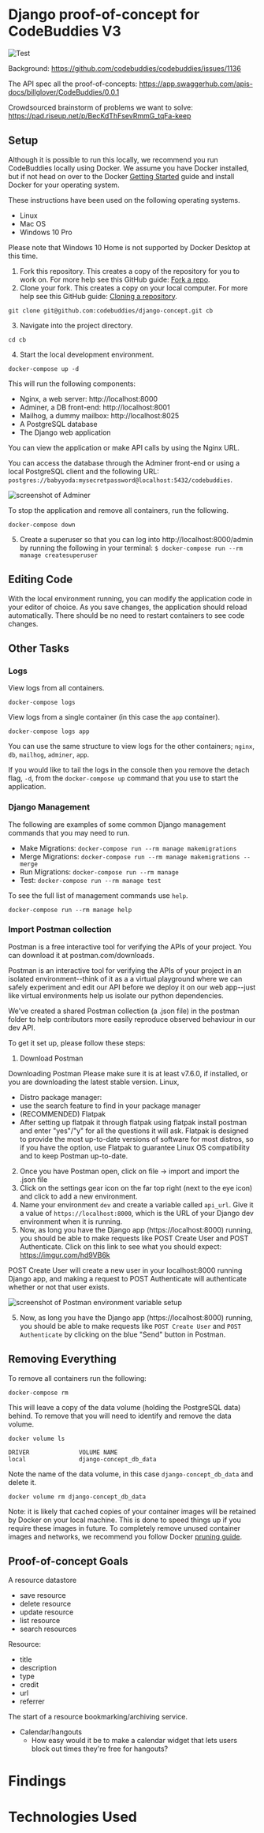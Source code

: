 # Django proof-of-concept for CodeBuddies V3

![Test](https://github.com/codebuddies/django-concept/workflows/Test/badge.svg)

Background: https://github.com/codebuddies/codebuddies/issues/1136

The API spec all the proof-of-concepts: https://app.swaggerhub.com/apis-docs/billglover/CodeBuddies/0.0.1

Crowdsourced brainstorm of problems we want to solve: https://pad.riseup.net/p/BecKdThFsevRmmG_tqFa-keep

## Setup

Although it is possible to run this locally, we recommend you run CodeBuddies locally using Docker. We assume you have Docker installed, but if not head on over to the Docker [Getting Started](https://www.docker.com/products/docker-desktop) guide and install Docker for your operating system.

These instructions have been used on the following operating systems.

* Linux
* Mac OS
* Windows 10 Pro

Please note that Windows 10 Home is not supported by Docker Desktop at this time.

1. Fork this repository. This creates a copy of the repository for you to work on. For more help see this GitHub guide: [Fork a repo](https://help.github.com/en/github/getting-started-with-github/fork-a-repo).
2. Clone your fork. This creates a copy on your local computer. For more help see this GitHub guide: [Cloning a repository](https://help.github.com/en/github/creating-cloning-and-archiving-repositories/cloning-a-repository).

```plain
git clone git@github.com:codebuddies/django-concept.git cb
```

3. Navigate into the project directory.

```plain
cd cb
```

4. Start the local development environment.

```plain
docker-compose up -d
```

This will run the following components:

- Nginx, a web server: http://localhost:8000
- Adminer, a DB front-end: http://localhost:8001
- Mailhog, a dummy mailbox: http://localhost:8025
- A PostgreSQL database
- The Django web application

You can view the application or make API calls by using the Nginx URL.

You can access the database through the Adminer front-end or using a local PostgreSQL client and the following URL: `postgres://babyyoda:mysecretpassword@localhost:5432/codebuddies`.

![screenshot of Adminer](https://i.imgur.com/Dtg5Yel.png)

To stop the application and remove all containers, run the following.

```plain
docker-compose down
```

5. Create a superuser so that you can log into http://localhost:8000/admin by running the following in your terminal: `$ docker-compose run --rm manage createsuperuser`

## Editing Code

With the local environment running, you can modify the application code in your editor of choice. As you save changes, the application should reload automatically. There should be no need to restart containers to see code changes.

## Other Tasks

### Logs

View logs from all containers.

```plain
docker-compose logs
```

View logs from a single container (in this case the `app` container).

```plain
docker-compose logs app
```

You can use the same structure to view logs for the other containers; `nginx`, `db`, `mailhog`, `adminer`, `app`.

If you would like to tail the logs in the console then you remove the detach flag, `-d`, from the `docker-compose up` command that you use to start the application.

### Django Management

The following are examples of some common Django management commands that you may need to run.

* Make Migrations: `docker-compose run --rm manage makemigrations`
* Merge Migrations: `docker-compose run --rm manage makemigrations --merge`
* Run Migrations: `docker-compose run --rm manage`
* Test: `docker-compose run --rm manage test`

To see the full list of management commands use `help`.

```plain
docker-compose run --rm manage help
```

### Import Postman collection
Postman is a free interactive tool for verifying the APIs of your project. You can download it at postman.com/downloads.

Postman is an interactive tool for verifying the APIs of your project in an isolated environment--think of it as a a virtual playground where we can safely experiment and edit our API before we deploy it on our web app--just like virtual environments help us isolate our python dependencies. 

We've created a shared Postman collection (a .json file) in the postman folder to help contributors more easily reproduce observed behaviour in our dev API. 

To get it set up, please follow these steps:

1. Download Postman

Downloading Postman
Please make sure it is at least v7.6.0, if installed, or you are downloading the latest stable version.
Linux,
- Distro package manager:
- use the search feature to find in your package manager
- (RECOMMENDED) Flatpak
- After setting up flatpak it through flatpak using flatpak install postman and enter "yes"/"y" for all the questions it will ask. Flatpak is designed to provide the most up-to-date versions of software for most distros, so if you have the option, use Flatpak to guarantee Linux OS compatibility and to keep Postman up-to-date.

2. Once you have Postman open, click on file -> import and import the .json file
3. Click on the settings gear icon on the far top right (next to the eye icon) and click to add a new environment. 
4. Name your environment `dev` and create a variable called `api_url`. Give it a value of `https://localhost:8000`, which is the URL of your Django dev environment when it is running.
5. Now, as long you have the Django app (https://localhost:8000) running, you should be able to make requests like POST Create User and POST Authenticate.
Click on this link to see what you should expect: https://imgur.com/hd9VB6k

POST Create User will create a new user in your localhost:8000 running Django app, and making a request to POST Authenticate will authenticate whether or not that user exists.

![screenshot of Postman environment variable setup](https://i.imgur.com/6Uq9XQp.png) 

5. Now, as long you have the Django app (https://localhost:8000) running, you should be able to make requests like `POST Create User` and `POST Authenticate` by clicking on the blue "Send" button in Postman. 

## Removing Everything

To remove all containers run the following:

```plain
docker-compose rm
```

This will leave a copy of the data volume (holding the PostgreSQL data) behind. To remove that you will need to identify and remove the data volume.

```plain
docker volume ls

DRIVER              VOLUME NAME
local               django-concept_db_data
```

Note the name of the data volume, in this case `django-concept_db_data` and delete it.

```plain
docker volume rm django-concept_db_data
```

Note: it is likely that cached copies of your container images will be retained by Docker on your local machine. This is done to speed things up if you require these images in future. To completely remove unused container images and networks, we recommend you follow Docker [pruning guide](https://docs.docker.com/config/pruning/).

## Proof-of-concept Goals

A resource datastore

- save resource
- delete resource
- update resource
- list resource
- search resources

Resource:

- title
- description
- type
- credit
- url
- referrer

The start of a resource bookmarking/archiving service.

- Calendar/hangouts
  - How easy would it be to make a calendar widget that lets users block out times they're free for hangouts?

# Findings

# Technologies Used
